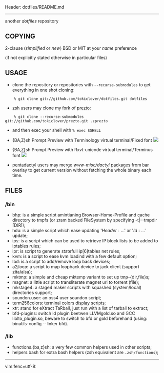 Header: dotfiles/README.md

---

another _dotfiles_ repository

COPYING
-------

2-clause (*simplified* or *new*) BSD or MIT at your *name* preference

(if not explicitly stated otherwise in particular files)

USAGE
-----

* clone the repository or repositories with `--recurse-submodules` to get
everything in one shot cloning: 
```
    % git clone git://github.com/tokiclover/dotfiles.git dotfiles
```
* zsh users may clone my [fork][1] of [prezto][2]: 
```
    % git clone --recurse-submodules git://github.com/tokiclover/prezto.git .zprezto
```
* and then exec your shell with `% exec $SHELL`

* {BA,Z}sh Prompt Preview with Terminology virtual terminal/Fixed font
![](https://imgur.com/qWXRrc6.png)

* {BA,Z}sh Prompt Preview with Rxvt-unicode virtual terminal/Terminus font
![](https://imgur.com/FVjfmRj.png)

* [pentadactyl][4] users may merge *www-misc/dactyl* packages from [bar][3]
overlay to get current version without fetching the whole binary each time.

FILES
-----
### /bin

* bhp: is a simple script amintianing Browser-Home-Profile and cache directory to
       tmpfs (or zram backed FileSystem by specifying -t|--tmpdir [DIR]);
* hdu: is a simple script which ease updating '$Header:...$' or '$Id:...$' update;
* ips: is a script which can be used to retrieve IP block lists to be added to iptables rules;
* ipr: is script to generate statefull ip[6]tables net rules;
* kvm: is a script to ease kvm loadind with a few default option;
* lbd: is a script to add/remove loop back devices;
* a2jloop: a script to map loopback device to jack client (support zita/alsa);
* mktmp: a simple and cheap mktemp variant to set up tmp-{dir,file}s; 
* magnet: a little script to transliterate magnet uri to torrent (file);
* mkstage4: a stage4 maker scripts with squashed (system/local) directories support;
* soundon.user: an oss4 user soundon script;
* term256colors: terminal colors display scripts;
* xtr: stand for eXtract TaRball, just run with a list of tarball to extract;
* bfd-plugins: switch ld plugin beetwen LLVMgold.so and GCC liblto_plugin.so,
  beware to switch to bfd or gold beforehand (using: binutils-config --linker bfd).

### /lib

* functions.{ba,z}sh: a very few common helpers used in other scripts;
* helpers.bash for extra bash helpers (zsh equivalent are `.zsh/functions`);

[1]: https://github.com/tokiclover/prezto
[2]: https://github.com/sorin-ionescu/prezto
[3]: https://github.com/tokiclover/bar-overlay
[4]: http://5digits.org/pentadactyl

---
vim:fenc=utf-8:
